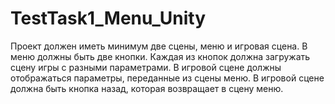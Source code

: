 # TestTask1_Menu_Unity
Проект должен иметь минимум две сцены, меню и игровая сцена. В меню должны быть две кнопки. Каждая из кнопок должна загружать сцену игры с разными параметрами. В игровой сцене должны отображаться параметры, переданные из сцены меню. В игровой сцене должна быть кнопка назад, которая возвращает в сцену меню.
